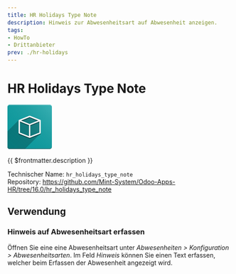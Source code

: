 ```yaml
---
title: HR Holidays Type Note
description: Hinweis zur Abwesenheitsart auf Abwesenheit anzeigen.
tags:
- HowTo
- Drittanbieter
prev: ./hr-holidays
---
```

# HR Holidays Type Note
![icon_oms_box](attachments/icon_oms_box.png)

{{ $frontmatter.description }}

Technischer Name: `hr_holidays_type_note`\
Repository: <https://github.com/Mint-System/Odoo-Apps-HR/tree/16.0/hr_holidays_type_note>

## Verwendung

### Hinweis auf Abwesenheitsart erfassen

Öffnen Sie eine eine Abwesenheitsart unter *Abwesenheiten > Konfiguration > Abwesenheitsarten*. Im Feld *Hinweis* können Sie einen Text erfassen, welcher beim Erfassen der Abwesenheit angezeigt wird.